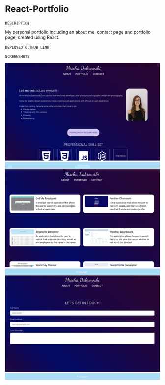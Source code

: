 # React-Portfolio

`` DESCRIPTION ``

My personal portfolio including an about me, contact page and portfolio page, created using React.


`` DEPLOYED GITHUB LINK ``




`` SCREENSHOTS ``

![Screenshot](src/assets/SS1.png?raw=true)
![Screenshot](src/assets/SS2.png?raw=true)
![Screenshot](src/assets/SS3.png?raw=true)
